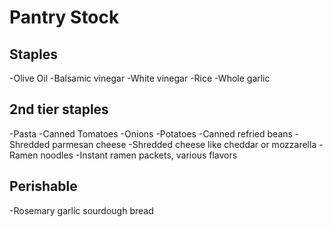 # Pantry Stock

## Staples
-Olive Oil
-Balsamic vinegar
-White vinegar
-Rice
-Whole garlic

## 2nd tier staples

-Pasta
-Canned Tomatoes
-Onions
-Potatoes
-Canned refried beans
-Shredded parmesan cheese
-Shredded cheese like cheddar or mozzarella
-Ramen noodles
-Instant ramen packets, various flavors

## Perishable
-Rosemary garlic sourdough bread
